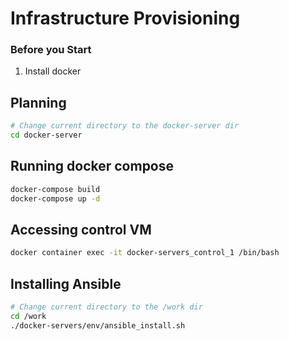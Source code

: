 Infrastructure Provisioning
=================================

### Before you Start

1. Install docker

## Planning

```bash
# Change current directory to the docker-server dir
cd docker-server
```

## Running docker compose
```bash
docker-compose build
docker-compose up -d
```

## Accessing control VM
```bash
docker container exec -it docker-servers_control_1 /bin/bash
```

## Installing Ansible
```bash
# Change current directory to the /work dir
cd /work
./docker-servers/env/ansible_install.sh
```

[1]:	https://docs.docker.com/get-docker/
[2]:	https://docs.ansible.com/ansible/latest/installation_guide/intro_installation.html
